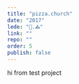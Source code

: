 ```yaml
---
title: "pizza.church"
date: "2017"
lede: "🍕.⛪️"
link: ""
repo: ""
order: 5
publish: false
---
```


hi from test project
